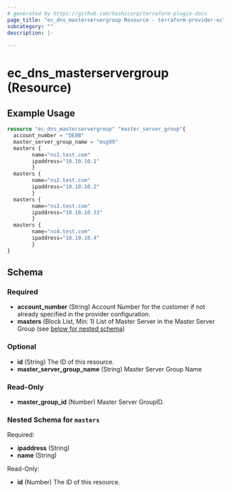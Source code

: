 ```yaml
---
# generated by https://github.com/hashicorp/terraform-plugin-docs
page_title: "ec_dns_masterservergroup Resource - terraform-provider-ec"
subcategory: ""
description: |-
  
---
```


# ec_dns_masterservergroup (Resource)



## Example Usage

```terraform
resource "ec_dns_masterservergroup" "master_server_group"{
  account_number = "DE0B"
  master_server_group_name = "msg99"
  masters {
        name="ns1.test.com"
        ipaddress="10.10.10.1"
        }
  masters {
        name="ns2.test.com"
        ipaddress="10.10.10.2"
        }
  masters {
        name="ns3.test.com"
        ipaddress="10.10.10.33"
        }
  masters {
        name="ns4.test.com"
        ipaddress="10.10.10.4"
        } 
}
```

<!-- schema generated by tfplugindocs -->
## Schema

### Required

- **account_number** (String) Account Number for the customer if not already 
				specified in the provider configuration.
- **masters** (Block List, Min: 1) List of Master Server in the Master Server 
				Group (see [below for nested schema](#nestedblock--masters))

### Optional

- **id** (String) The ID of this resource.
- **master_server_group_name** (String) Master Server Group Name

### Read-Only

- **master_group_id** (Number) Master Server GroupID.

<a id="nestedblock--masters"></a>
### Nested Schema for `masters`

Required:

- **ipaddress** (String)
- **name** (String)

Read-Only:

- **id** (Number) The ID of this resource.


